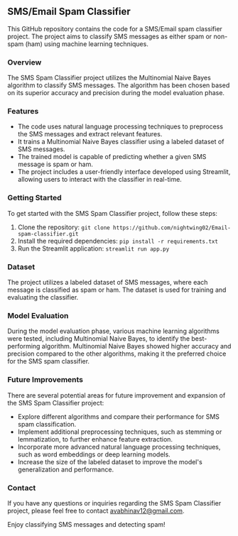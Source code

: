 ## SMS/Email Spam Classifier

This GitHub repository contains the code for a SMS/Email spam classifier project. The project aims to classify SMS messages as either spam or non-spam (ham) using machine learning techniques.

### Overview

The SMS Spam Classifier project utilizes the Multinomial Naive Bayes algorithm to classify SMS messages. The algorithm has been chosen based on its superior accuracy and precision during the model evaluation phase.

### Features

- The code uses natural language processing techniques to preprocess the SMS messages and extract relevant features.
- It trains a Multinomial Naive Bayes classifier using a labeled dataset of SMS messages.
- The trained model is capable of predicting whether a given SMS message is spam or ham.
- The project includes a user-friendly interface developed using Streamlit, allowing users to interact with the classifier in real-time.

### Getting Started

To get started with the SMS Spam Classifier project, follow these steps:

1. Clone the repository: `git clone https://github.com/nightwing02/Email-spam-classifier.git`
3. Install the required dependencies: `pip install -r requirements.txt`
4. Run the Streamlit application: `streamlit run app.py`

### Dataset

The project utilizes a labeled dataset of SMS messages, where each message is classified as spam or ham. The dataset is used for training and evaluating the classifier.

### Model Evaluation

During the model evaluation phase, various machine learning algorithms were tested, including Multinomial Naive Bayes, to identify the best-performing algorithm. Multinomial Naive Bayes showed higher accuracy and precision compared to the other algorithms, making it the preferred choice for the SMS spam classifier.

### Future Improvements

There are several potential areas for future improvement and expansion of the SMS Spam Classifier project:

- Explore different algorithms and compare their performance for SMS spam classification.
- Implement additional preprocessing techniques, such as stemming or lemmatization, to further enhance feature extraction.
- Incorporate more advanced natural language processing techniques, such as word embeddings or deep learning models.
- Increase the size of the labeled dataset to improve the model's generalization and performance.

### Contact

If you have any questions or inquiries regarding the SMS Spam Classifier project, please feel free to contact avabhinav12@gmail.com.

Enjoy classifying SMS messages and detecting spam!





